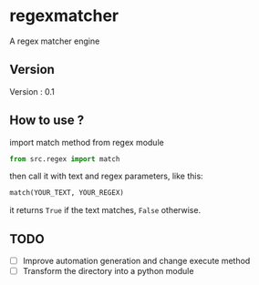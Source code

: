 # regexmatcher

A regex matcher engine

## Version

Version : 0.1

## How to use ?

import  match method from regex module

```py
from src.regex import match
```

then call it with text and regex parameters, like this:

```py
match(YOUR_TEXT, YOUR_REGEX)
```

it returns `True` if the text matches, `False` otherwise.

## TODO

- [ ] Improve automation generation and change execute method
- [ ] Transform the directory into a python module
